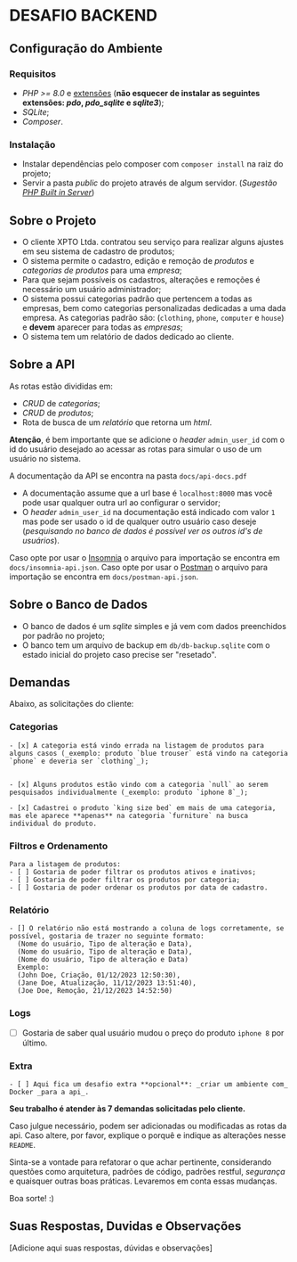 # DESAFIO BACKEND

## Configuração do Ambiente

### Requisitos
- _PHP >= 8.0_ e [extensões](https://www.php.net/manual/pt_BR/extensions.php) (**não esquecer de instalar as seguintes extensões: _pdo_, _pdo_sqlite_ e _sqlite3_**);
- _SQLite_;
- _Composer_.

### Instalação
- Instalar dependências pelo composer com `composer install` na raiz do projeto;
- Servir a pasta _public_ do projeto através de algum servidor.
  (_Sugestão [PHP Built in Server](https://www.php.net/manual/en/features.commandline.webserver.)_)

## Sobre o Projeto

- O cliente XPTO Ltda. contratou seu serviço para realizar alguns ajustes em seu sistema de cadastro de produtos;
- O sistema permite o cadastro, edição e remoção de _produtos_ e _categorias de produtos_ para uma _empresa_;
- Para que sejam possíveis os cadastros, alterações e remoções é necessário um usuário administrador;
- O sistema possui categorias padrão que pertencem a todas as empresas, bem como categorias personalizadas dedicadas a uma dada empresa. As categorias padrão são: (`clothing`, `phone`, `computer` e `house`) e **devem** aparecer para todas as _empresas_;
- O sistema tem um relatório de dados dedicado ao cliente.

## Sobre a API
As rotas estão divididas em:
  -  _CRUD_ de _categorias_;
  - _CRUD_ de _produtos_;
  - Rota de busca de um _relatório_ que retorna um _html_.

**Atenção**, é bem importante que se adicione o _header_ `admin_user_id` com o id do usuário desejado ao acessar as rotas para simular o uso de um usuário no sistema.

A documentação da API se encontra na pasta `docs/api-docs.pdf`
  - A documentação assume que a url base é `localhost:8000` mas você pode usar qualquer outra url ao configurar o servidor;
  - O _header_ `admin_user_id` na documentação está indicado com valor `1` mas pode ser usado o id de qualquer outro usuário caso deseje (_pesquisando no banco de dados é possível ver os outros id's de usuários_).
  
Caso opte por usar o [Insomnia](https://insomnia.rest/) o arquivo para importação se encontra em `docs/insomnia-api.json`.
Caso opte por usar o [Postman](https://www.postman.com/) o arquivo para importação se encontra em `docs/postman-api.json`.

## Sobre o Banco de Dados
- O banco de dados é um _sqlite_ simples e já vem com dados preenchidos por padrão no projeto;
- O banco tem um arquivo de backup em `db/db-backup.sqlite` com o estado inicial do projeto caso precise ser "resetado".

## Demandas
Abaixo, as solicitações do cliente:



  ### Categorias
    - [x] A categoria está vindo errada na listagem de produtos para alguns casos (_exemplo: produto `blue trouser` está vindo na categoria `phone` e deveria ser `clothing`_);

      
    - [x] Alguns produtos estão vindo com a categoria `null` ao serem pesquisados individualmente (_exemplo: produto `iphone 8`_); 

    - [x] Cadastrei o produto `king size bed` em mais de uma categoria, mas ele aparece **apenas** na categoria `furniture` na busca individual do produto.



  ### Filtros e Ordenamento
    Para a listagem de produtos:
    - [ ] Gostaria de poder filtrar os produtos ativos e inativos;
    - [ ] Gostaria de poder filtrar os produtos por categoria;
    - [ ] Gostaria de poder ordenar os produtos por data de cadastro.

  ### Relatório
    - [] O relatório não está mostrando a coluna de logs corretamente, se possível, gostaria de trazer no seguinte formato:
      (Nome do usuário, Tipo de alteração e Data),
      (Nome do usuário, Tipo de alteração e Data),
      (Nome do usuário, Tipo de alteração e Data)
      Exemplo:
      (John Doe, Criação, 01/12/2023 12:50:30),
      (Jane Doe, Atualização, 11/12/2023 13:51:40),
      (Joe Doe, Remoção, 21/12/2023 14:52:50)

  ### Logs
  - [ ] Gostaria de saber qual usuário mudou o preço do produto `iphone 8` por último.

  ### Extra
    - [ ] Aqui fica um desafio extra **opcional**: _criar um ambiente com_ Docker _para a api_.

**Seu trabalho é atender às 7 demandas solicitadas pelo cliente.**

Caso julgue necessário, podem ser adicionadas ou modificadas as rotas da api. Caso altere, por favor, explique o porquê e indique as alterações nesse `README`.

Sinta-se a vontade para refatorar o que achar pertinente, considerando questões como arquitetura, padrões de código, padrões restful, _segurança_ e quaisquer outras boas práticas. Levaremos em conta essas mudanças.

Boa sorte! :)

## Suas Respostas, Duvidas e Observações
[Adicione  aqui suas respostas, dúvidas e observações]